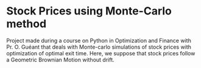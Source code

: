 # Stock Prices using Monte-Carlo method

Project made during a course on Python in Optimization and Finance with Pr. O. Guéant that deals with
Monte-carlo simulations of stock prices with optimization of optimal exit time.
Here, we suppose that stock prices follow a Geometric Brownian Motion without drift.
